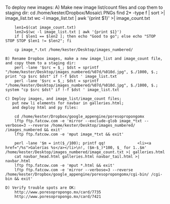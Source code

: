 

To deploy new images:
    A) Make new image list/count files and cop them to staging dir:
        cd /home/kester/Dropbox/Mosaic\ PNGs
        find 2* -type f | sort >| image_list.txt
        wc -l image_list.txt | awk '{print $1}' >| image_count.txt

        len1=$(cat image_count.txt)
        len2=$(wc -l image_list.txt | awk '{print $1}')
        if [ $len1 == $len2 ]; then echo "Good to go"; else echo "STOP STOP STOP $len1 != $len2"; fi

        cp image_*.txt /home/kester/Desktop/images_numbered/

    B) Rename Dropbox images, make a new image_list and image_count file, and copy them to a staging dir:
        perl -lane '$src = $_; $dst = sprintf "/home/kester/Desktop/images_numbered/%07d/%010d.jpg", $./1000, $.;  print "cp $src $dst" if !-f $dst ' image_list.txt 
        perl -lane '$src = $_; $dst = sprintf "/home/kester/Desktop/images_numbered/%07d/%010d.jpg", $./1000, $.; system "cp $src $dst" if !-f $dst ' image_list.txt 

    C) Deploy images, and image_list/image_count files;
       put new li elements for navbar in galleries.html;
       and deploy html and py files:

        cd /home/kester/Dropbox/google_appengine/poresopropongomx
        lftp ftp.fatcow.com -e 'mirror --exclude-glob image_*txt --verbose=3 --reverse /home/kester/Desktop/images_numbered/ /images_numbered && exit'
        lftp ftp.fatcow.com -e 'mput image_*txt && exit'

        perl -lane '$m = int($_/100); printf qq!              <li><a href="/%s">Galerías %s</a></li>\n!, ($m-$_)*100, $_ for 1..$m' /home/kester/Desktop/images_numbered/image_count.txt >| galleries.html
        cat navbar_head.html galleries.html navbar_tail.html >| navbar.html
        lftp ftp.fatcow.com -e 'mput *.html && exit'
        lftp ftp.fatcow.com -e 'mirror --verbose=3 --reverse /home/kester/Dropbox/google_appengine/poresopropongomx/cgi-bin/ /cgi-bin && exit'

    D) Verify trouble spots are OK:
        http://www.poresopropongo.mx/card/7735
        http://www.poresopropongo.mx/card/7421

